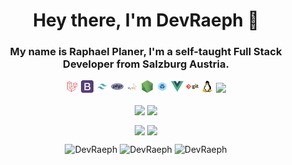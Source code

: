 <h1 align="center">Hey there, I'm DevRaeph 👋</h1>
<h3 align="center">My name is Raphael Planer, I'm a self-taught Full Stack Developer from Salzburg Austria.</h3>

<p align="center">  
  <code><img height="20" src="https://raw.githubusercontent.com/github/explore/56a826d05cf762b2b50ecbe7d492a839b04f3fbf/topics/laravel/laravel.png"></code>
  <code><img height="20" src="https://raw.githubusercontent.com/github/explore/80688e429a7d4ef2fca1e82350fe8e3517d3494d/topics/bootstrap/bootstrap.png"></code>
  <code><img height="20" src="https://raw.githubusercontent.com/github/explore/882462b8ecc337fd9c9b2572bc463a1cbc88fb6a/topics/tailwind/tailwind.png"></code>
  <code><img height="20" src="https://raw.githubusercontent.com/github/explore/ccc16358ac4530c6a69b1b80c7223cd2744dea83/topics/php/php.png"></code>
  <code><img height="20" src="https://raw.githubusercontent.com/github/explore/80688e429a7d4ef2fca1e82350fe8e3517d3494d/topics/mysql/mysql.png"></code>
  <code><img height="20" src="https://raw.githubusercontent.com/github/explore/80688e429a7d4ef2fca1e82350fe8e3517d3494d/topics/nodejs/nodejs.png"></code>
  <code><img height="20" src="https://raw.githubusercontent.com/github/explore/80688e429a7d4ef2fca1e82350fe8e3517d3494d/topics/webpack/webpack.png"></code>
  <code><img height="20" src="https://raw.githubusercontent.com/github/explore/80688e429a7d4ef2fca1e82350fe8e3517d3494d/topics/vue/vue.png"></code>
  <code><img height="20" src="https://raw.githubusercontent.com/github/explore/80688e429a7d4ef2fca1e82350fe8e3517d3494d/topics/git/git.png"></code>
  <code><img height="20" src="https://raw.githubusercontent.com/github/explore/80688e429a7d4ef2fca1e82350fe8e3517d3494d/topics/linux/linux.png"></code>
  <code><img height="20" src="https://komarev.com/ghpvc/?username=DevRaeph&color=blue"></code>
</p>

<p align="center">
<img height="150em" src="https://github-readme-stats.vercel.app/api?username=DevRaeph&count_private=true&theme=vue-dark" align = "center"/>
  <a target="_blank" href="https://wakatime.com/@DevRaeph">
<img height="150em" src="https://github-readme-stats.vercel.app/api/wakatime?username=DevRaeph&layout=compact&theme=vue-dark" align = "center"/>
  </a>
</p>

<p align="center">
  <img height="200em" src="https://github-readme-streak-stats.herokuapp.com?user=devraeph&theme=vue-dark&date_format=M%20j%5B%2C%20Y%5D" align="center">
  <a target="_blank" href="https://spotify-github-profile.vercel.app/api/view?uid=solidshot_one&redirect=true">
    <img height="200em" src="https://spotify-github-profile.vercel.app/api/view?uid=solidshot_one&cover_image=true&theme=default&bar_color=53b14f&bar_color_cover=false" align="center">
  </a>
</p>  

<p align="center">
<img src="https://api.speedtyper.dev/users/DevRaeph/badges/averagewpm?1" alt="DevRaeph" height="20">
<img src="https://api.speedtyper.dev/users/DevRaeph/badges/topwpm?1" alt="DevRaeph" height="20">
<img src="https://api.speedtyper.dev/users/DevRaeph/badges/gamecount?1" alt="DevRaeph" height="20">

</p>

